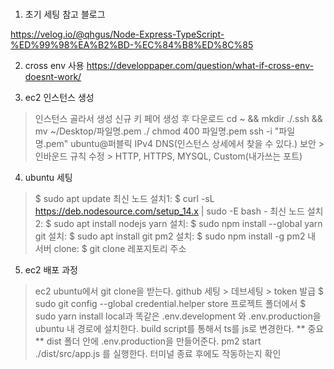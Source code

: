 <br />

1. 초기 세팅 참고 블로그

<https://velog.io/@qhgus/Node-Express-TypeScript-%ED%99%98%EA%B2%BD-%EC%84%B8%ED%8C%85>

2. cross env 사용
<https://developpaper.com/question/what-if-cross-env-doesnt-work/>


3. ec2 인스턴스 생성
> 인스턴스 골라서 생성
> 신규 키 페어 생성 후 다운로드
> cd ~ && mkdir ./.ssh && mv ~/Desktop/파일명.pem ./
> chmod 400 파일명.pem
> ssh -i "파일명.pem" ubuntu@퍼블릭 IPv4 DNS(인스턴스 상세에서 찾을 수 있다.)
> 보안 > 인바운드 규칙 수정 > HTTP, HTTPS, MYSQL, Custom(내가쓰는 포트)

4. ubuntu 세팅
> $ sudo apt update
> 최신 노드 설치1: $ curl -sL https://deb.nodesource.com/setup_14.x | sudo -E bash -
> 최신 노드 설치2: $ sudo apt install nodejs
> yarn 설치: $ sudo npm install --global yarn
> git 설치: $ sudo apt install git
> pm2 설치: $ sudo npm install -g pm2
> 내 서버 clone: $ git clone 레포지토리 주소

5. ec2 배포 과정
> ec2 ubuntu에서 git clone을 받는다.
> github 세팅 > 데브세팅 > token 발급
> $ sudo git config --global credential.helper store
> 프로젝트 폴더에서 $ sudo yarn install
> local과 똑같은 .env.development 와 .env.production을 ubuntu 내 경로에 설치한다.
> build script를 통해서 ts를 js로 변경한다.
> ** 중요 ** dist 폴더 안에 .env.production을 만들어준다.
> pm2 start ./dist/src/app.js 를 실행한다.
> 터미널 종료 후에도 작동하는지 확인 

